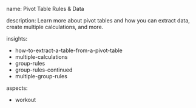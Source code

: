 name: Pivot Table Rules & Data

description: Learn more about pivot tables and how you can extract data, create multiple calculations, and more.

insights:
  - how-to-extract-a-table-from-a-pivot-table
  - multiple-calculations
  - group-rules
  - group-rules-continued
  - multiple-group-rules
  
aspects:
  - workout
